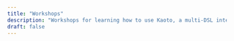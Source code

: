 ```yaml
---
title: "Workshops"
description: "Workshops for learning how to use Kaoto, a multi-DSL integration framework."
draft: false
---
```

